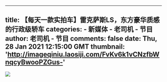 
---
title: 【每天一款实拍车】雷克萨斯LS，东方豪华质感的行政级轿车
categories: 
    - 新媒体
    - 老司机 - 节目
author: 老司机 - 节目
comments: false
date: Thu, 28 Jan 2021 12:15:00 GMT
thumbnail: 'http://imageqiniu.laosiji.com/FvKv6k1vCNzfbWnqcyBwooPZGus-'
---

<div>   
<img src="http://imageqiniu.laosiji.com/FvKv6k1vCNzfbWnqcyBwooPZGus-" referrerpolicy="no-referrer">  
</div>
            